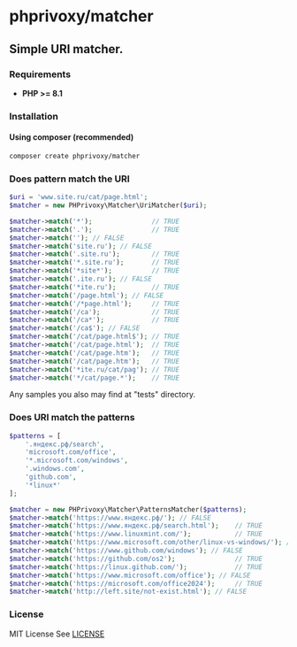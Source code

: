 # phprivoxy/matcher
## Simple URI matcher.

### Requirements 
- **PHP >= 8.1**

### Installation
#### Using composer (recommended)
```bash
composer create phprivoxy/matcher
```

### Does pattern match the URI 

```php
$uri = 'www.site.ru/cat/page.html';
$matcher = new PHPrivoxy\Matcher\UriMatcher($uri);

$matcher->match('*');               // TRUE
$matcher->match('.');               // TRUE
$matcher->match(''); // FALSE
$matcher->match('site.ru'); // FALSE
$matcher->match('.site.ru');        // TRUE
$matcher->match('*.site.ru');       // TRUE
$matcher->match('*site*');          // TRUE
$matcher->match('.ite.ru'); // FALSE
$matcher->match('*ite.ru');         // TRUE
$matcher->match('/page.html'); // FALSE
$matcher->match('/*page.html');     // TRUE
$matcher->match('/ca');             // TRUE
$matcher->match('/ca*');            // TRUE
$matcher->match('/ca$'); // FALSE
$matcher->match('/cat/page.html$'); // TRUE
$matcher->match('/cat/page.html');  // TRUE
$matcher->match('/cat/page.htm');   // TRUE
$matcher->match('/cat/page.htm');   // TRUE
$matcher->match('*ite.ru/cat/pag'); // TRUE
$matcher->match('*/cat/page.*');    // TRUE
```

Any samples you also may find at "tests" directory.


### Does URI match the patterns 

```php
$patterns = [
    '.яндекс.рф/search',
    'microsoft.com/office',
    '*.microsoft.com/windows',
    '.windows.com',
    'github.com',
    '*linux*'
];

$matcher = new PHPrivoxy\Matcher\PatternsMatcher($patterns);
$matcher->match('https://www.яндекс.рф/'); // FALSE
$matcher->match('https://www.яндекс.рф/search.html');    // TRUE
$matcher->match('https://www.linuxmint.com/');           // TRUE
$matcher->match('https://www.microsoft.com/other/linux-vs-windows/'); // FALSE
$matcher->match('https://www.github.com/windows'); // FALSE
$matcher->match('https://github.com/os2');               // TRUE
$matcher->match('https://linux.github.com/');            // TRUE
$matcher->match('https://www.microsoft.com/office'); // FALSE
$matcher->match('https://microsoft.com/office2024');     // TRUE
$matcher->match('http://left.site/not-exist.html'); // FALSE
```

### License
MIT License See [LICENSE](LICENSE)
